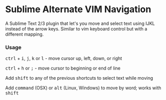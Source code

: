 # Sublime Alternate VIM Navigation

A Sublime Text 2/3 plugin that let's you move and select text using IJKL instead of the arrow keys. Similar to vim keyboard control but with a different mapping.


### Usage

<kbd>ctrl</kbd> + <kbd>i</kbd>, <kbd>j</kbd>, <kbd>k</kbd> or <kbd>l</kbd> - move cursor up, left, down, or right

<kbd>ctrl</kbd> + <kbd>h</kbd> or <kbd>;</kbd> - move cursor to beginning or end of line

Add <kbd>shift</kbd> to any of the previous shortcuts to select text while moving

Add <kbd>command</kbd> (OSX) or <kbd>alt</kbd> (Linux, Windows) to move by word; works with <kbd>shift</kbd>

